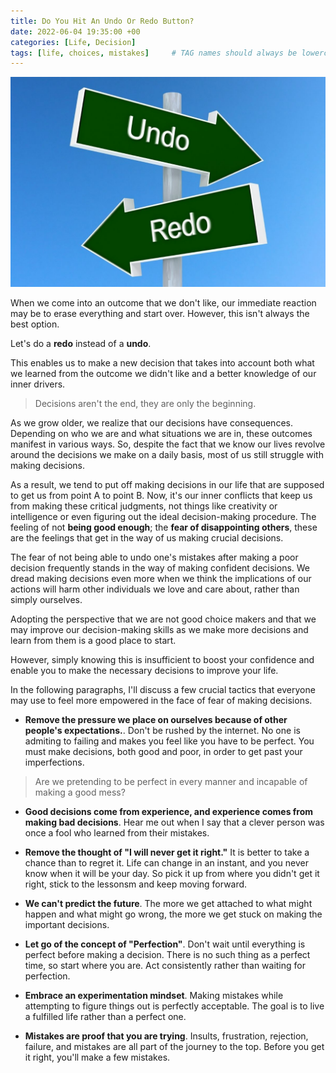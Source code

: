 ```yaml
---
title: Do You Hit An Undo Or Redo Button?
date: 2022-06-04 19:35:00 +00
categories: [Life, Decision]
tags: [life, choices, mistakes]     # TAG names should always be lowercase
---
```


![undo or redo](/assets/img/undo-redo.jpg)

When we come into an outcome that we don't like, our immediate reaction may be to erase everything and start over. However, this isn't always the best option.

Let's do a **redo** instead of a **undo**.

This enables us to make a new decision that takes into account both what we learned from the outcome we didn't like and a better knowledge of our inner drivers.

> Decisions aren't the end, they are only the beginning.

As we grow older, we realize that our decisions have consequences. Depending on who we are and what situations we are in, these outcomes manifest in various ways. So, despite the fact that we know our lives revolve around the decisions we make on a daily basis, most of us still struggle with making decisions.

As a result, we tend to put off making decisions in our life that are supposed to get us from point A to point B. Now, it's our inner conflicts that keep us from making these critical judgments, not things like creativity or intelligence or even figuring out the ideal decision-making procedure. The feeling of not **being good enough**; the **fear of disappointing others**, these are the feelings that get in the way of us making crucial decisions.

The fear of not being able to undo one's mistakes after making a poor decision frequently stands in the way of making confident decisions. We dread making decisions even more when we think the implications of our actions will harm other individuals we love and care about, rather than simply ourselves.

<!-- add doubts here -->

Adopting the perspective that we are not good choice makers and that we may improve our decision-making skills as we make more decisions and learn from them is a good place to start.

However, simply knowing this is insufficient to boost your confidence and enable you to make the necessary decisions to improve your life.

In the following paragraphs, I'll discuss a few crucial tactics that everyone may use to feel more empowered in the face of fear of making decisions.

- **Remove the pressure we place on ourselves because of other people's expectations.**. Don't be rushed by the internet. No one is admiting to failing and makes you feel like you have to be perfect. You must make decisions, both good and poor, in order to get past your imperfections.

> Are we pretending to be perfect in every manner and incapable of making a good mess?

- **Good decisions come from experience, and experience comes from making bad decisions**. Hear me out when I say that a clever person was once a fool who learned from their mistakes.

- **Remove the thought of "I will never get it right."** It is better to take a chance than to regret it. Life can change in an instant, and you never know when it will be your day. So pick it up from where you didn't get it right, stick to the lessonsm and keep moving forward.

- **We can't predict the future**. The more we get attached to what might happen and what might go wrong, the more we get stuck on making the important decisions.

- **Let go of the concept of "Perfection"**. Don't wait until everything is perfect before making a decision. There is no such thing as a perfect time, so start where you are. Act consistently rather than waiting for perfection.

- **Embrace an experimentation mindset**. Making mistakes while attempting to figure things out is perfectly acceptable. The goal is to live a fulfilled life rather than a perfect one.

- **Mistakes are proof that you are trying**. Insults, frustration, rejection, failure, and mistakes are all part of the journey to the top. Before you get it right, you'll make a few mistakes.
